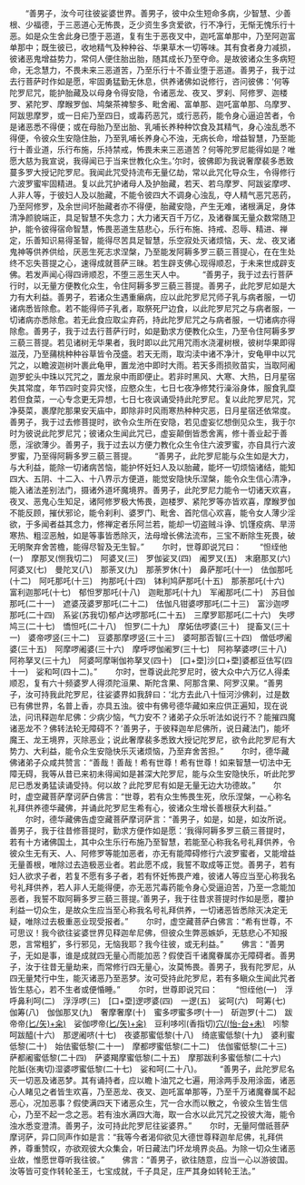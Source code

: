 <!-- { "loadSidebar": true } -->
　　“善男子，汝今可往彼娑婆世界。善男子，彼中众生短命多病，少智慧、少善根、少福德，于三恶道心无怖畏，乏少资生多贪爱欲，行不净行，无惭无愧乐行十恶。如是众生舍此身已堕于恶道，复有生于恶夜叉中，迦吒富单那中，乃至阿迦富单那中；既生彼已，收地精气及种种谷、华果草木一切等味。其有食者身力减损，彼诸恶鬼增益势力，常伺人便住胎出胎，随其成长乃至夺命。是故彼诸众生多病短命，无念慧力，不畏未来三恶道苦，乃至乐行十不善业堕于恶道。善男子，我于过去行菩萨时作如是愿，牢固勇猛勤无休息，供养诸佛如说修行，咨问彼佛：‘何等陀罗尼咒，能护胎藏及以母身令得安隐，令诸恶龙、夜叉、罗刹、阿修罗、迦楼罗、紧陀罗、摩睺罗伽、鸠槃茶裨黎多、毗舍阇、富单那、迦吒富单那、乌摩罗、阿跋思摩罗，或一日疟乃至四日，或毒药恶咒，或行恶药，能令身心逼迫苦者，令是诸恶悉不得便；或在母胎乃至出胎、乳哺长养种种饮食及其精气，身心浊乱悉不得便，令彼众生安隐住胎，乃至乳哺长养身心不浊，无病长命，增益智慧，乃至能行十善业道，乐行布施，乐持禁戒，怖畏未来三恶道苦？何等陀罗尼能得如是？唯愿大慈为我宣说，我得闻已于当来世教化众生。’尔时，彼佛即为我说奢摩裴多悉致蔓多罗大授记陀罗尼。我闻此咒受持流布无量亿劫，常以此咒化导众生，令得修行六波罗蜜牢固精进。复以此咒护诸母人及护胎藏，若天、若乌摩罗、阿跋娑摩啰、人非人等，于彼妇人及以胎藏，不能令彼四大不调身心浊乱，夺人精气恶咒恶药，乃至阿修罗，及余世间坏胎藏者亦不得便，胎藏安隐，产生无难，诸根满足，身体清净颜貌端正，具足智慧不失念力；大力诸天百千万亿，及诸眷属无量众数常随卫护，能令彼得宿命智慧，怖畏恶道生慈悲心，乐行布施、持戒、忍辱、精进、禅定，乐善知识易得圣智，能得尽苦具足智慧，乐空寂处灭诸烦恼，天、龙、夜叉诸鬼神等供养供给，厌恶生死志求涅槃，乃至能发阿耨多罗三藐三菩提心，在在生处终不忘失菩提之心，速得成就菩萨三昧。若生辟支佛心现得顺忍，于未来世成辟支佛。若发声闻心得四谛顺忍，不堕三恶生天人中。
　　“善男子，我于过去行菩萨行时，以无量方便教化众生，令住阿耨多罗三藐三菩提。善男子，此陀罗尼如是大力有大利益。善男子，若诸众生遇重癞病，应以此陀罗尼咒师子乳与病者服，一切诸病悉皆除愈。若不能得师子乳者，取祭死尸边食，以此陀罗尼咒之与病者服，一切诸病亦悉除愈。若无此食应取尘弃药，持此陀罗尼咒之与病者服，一切诸病亦得除愈。善男子，我于过去行菩萨行时，如是勤求方便教化众生，乃至令住阿耨多罗三藐三菩提。若见诸树无华果者，我时即以此咒用咒雨水浇灌树根，彼树华果即得滋茂，乃至蒱桃种种谷草皆令茂盛。若天无雨，取沟渎中诸不净汁，安龟甲中以咒咒之，以瞻波迦树叶裹此龟甲，置龙池中即时大雨。若天多雨损败苗实，当取阿阇迦罗蛇头中珠以咒咒之，置龙泉中雨即便止。若非时黑风、大寒、大热，日月星宿失其常度，年节四时变异灾怪，应愍众生，七日七夜净修梵行澡浴身体，服食乳糜若但食菜，一心专念更无异想，七日七夜讽诵受持此陀罗尼。复以此陀罗尼咒，咒净葵菜，裹摩陀那果安天庙中，即除非时风雨寒热种种灾恶，日月星宿还依常度。善男子，我于过去修菩提时，欲令众生所在安隐，若见虚妄忆想倒见众生，我于尔时为彼说此陀罗尼咒；彼诸众生闻此咒已，虚妄颠倒皆悉舍离，修十善业起于善愿，淫欲薄少。善男子，我于过去以方便力教化众生令住六波罗蜜，亦自具行六波罗蜜，乃至得阿耨多罗三藐三菩提。
　　“善男子，此陀罗尼能与众生如是大力，与大利益，能除一切诸病苦恼，能护怀妊妇人及以胎藏，能坏一切烦恼诸结，能知四大、五阴、十二入、十八界示方便道，能觉安隐快乐涅槃，能令众生信心清净，能入诸法差别法门，摄诸外道坏魔境界。善男子，此陀罗尼力能令一切诸天欢喜，夜叉、恶鬼心生知足，诸阿修罗极大怖畏，迦楼罗、紧陀罗等亦皆欢喜，摩睺罗伽不能反顾，摧伏邪论，能令刹利、婆罗门、毗舍、首陀信心欢喜，能令女人薄少淫欲，于多闻者益其念力，修禅定者乐阿兰若，能却一切盗贼斗诤、饥馑疫病、旱涝寒热、粗涩恶触，如是等事皆悉除灭，法母增长佛法流布，三宝不断除生死畏，破无明聚弃舍苦檐，能得尽智及无生智。”
　　尔时，世尊即说咒曰：
　　“怛绖他(一)　摩那叉(恻我切二)　阿婆叉(三)　罗伽娑叉(四)　阇罗叉(五)　末磨那叉(六)　阿婆叉(七)　曼陀叉(八)　那荼叉(九)　那荼罗休(十)　鼻萨那吒(十一)　佉伽那吒(十二)　阿吒那吒(十三)　拘那吒(十四)　钵利鸠萨那吒(十五)　那荼那吒(十六)　富利迦那吒(十七)　郁怛罗那吒(十八)　迦毗那吒(十九)　军阇那吒(二十)　苏目伽那吒(二十一)　遮婆茂婆罗那吒(二十二)　佉伽凡钳婆啰那吒(二十三)　富沙迦啰那吒(二十四)　系娑(苏我切)郁卢达啰那吒(二十五)　三摩罗耶那吒(二十六)　失啰鸠三(二十七)　憍怛吒(二十八)　怛罗(二十九)　摩妬佉啰婆(三十)　提畜叉(三十一)　婆帝啰竖(三十二)　豆婆那摩啰竖(三十三)　婆呵那否智(三十四)　僧低啰阇婆(三十五)　阿摩啰阇婆(三十六)　摩呼啰伽阇罗(三十七)　阿祢拏婆啰(三十八)　阿祢拏叉(三十九)　阿婆呵摩唎伽祢拏叉(四十)　[口+垔]沙[口+垔]婆都豆佉写(四十一)　娑和呵(四十二)。”
　　尔时，世尊说此陀罗尼时，彼大众中六万亿人得柔顺忍，复有六十频婆罗人得须陀洹果、斯陀含果、阿那含果、阿罗汉果。“善男子，汝可持我此陀罗尼，往娑婆界如我辞曰：‘北方去此八十恒河沙佛刹，过是数已有佛世界，名普上香，亦具五浊。彼中有佛号德华藏如来应供正遍知，现在说法，问讯释迦牟尼佛：少病少恼，气力安不？诸弟子众乐听法如说行不？能摧四魔诸恶龙不？佛转法轮无障碍不？’善男子，于彼释迦牟尼佛所，说日藏法门，能坏魔王、龙王境界，灭除恶业；说此奢摩裴多悉致大授记陀罗尼，欲令此陀罗尼有大势力、大利益，能令众生安隐快乐灭诸烦恼，乃至弃舍苦担。”
　　尔时，德华藏佛诸弟子众咸共赞言：“善哉！善哉！希有世尊！希有世尊！如来智慧一切法中无障无碍，我等从昔已来初未得闻如是甚深大陀罗尼，能与众生安隐快乐，听此陀罗尼已悉发勇猛读诵受持。何以故？此陀罗尼有如是无量无边大功德故。”
　　尔时，虚空藏菩萨摩诃萨白佛言：“世尊，若有众生怖畏生死，欣乐涅槃，一心称名礼拜供养德华藏佛，并诵此陀罗尼生希有心，彼诸众生增长善根获大利益。”
　　尔时，德华藏佛告虚空藏菩萨摩诃萨言：“善男子，如是，如是，如汝所说。善男子，我于往昔修菩提时，勤求方便作如是愿：‘我得阿耨多罗三藐三菩提时，若有十方诸佛国土，其中众生乐行布施乃至智慧，若能至心称我名号礼拜供养，令彼众生无有天、人、阿修罗等能加恶者，亦无有能障碍修行六波罗蜜者，又能增益无量善根，唯除过去造极恶业者。若此愿不成，我誓不取成等正觉。善男子，若有妇人欲求子者，若复不愿有多子者，若有怀妊怖畏产难，彼诸人等应当至心称我名号礼拜供养，若人非人无能得便，亦无恶咒毒药能令身心受逼迫苦，乃至一念能加恶者，我誓不取阿耨多罗三藐三菩提。’善男子，我于往昔求菩提时作如是愿，覆护利益一切众生，是故众生应当至心称我名号礼拜供养，一切诸恶皆悉除灭决定无疑，唯除过去极重恶业现受报者。”
　　尔时，虚空藏菩萨白佛言：“希有世尊，不可思议！我今欲往娑婆世界见释迦牟尼佛，但彼众生弊恶嫉妒，无慈悲心不知报恩，言常粗犷，多行邪见，无恼我耶？我今往彼，或无利益。”
　　佛言：“善男子，无如是事，谁是成就四无量心而能加恶？假使百千诸魔眷属亦无障碍者。善男子，汝于往昔无量劫来，而常修行四无量心，汝莫怖畏。善男子，我有陀罗尼，从四无量梵行中生，能灭诸恶乃至恶梦。汝可受持此陀罗尼，若有多瞋众生闻此咒者皆生慈心，若不生者或便惛睡。”
　　尔时，世尊即说咒曰：
　　“怛绖他(一)　浮呼鼻利呵(二)　浮浮啰(三)　[口+垔]逻啰婆(四)　一逻(五)　娑呵(六)　呵筹(七)　伽筹(八)　伽伽那叉(九)　奢摩奢摩(十)　蜜多啰蜜多啰(十一)　斫迦罗(十二)　跋帝帝[(匕/矢)+籴)](十三)　娑伽啰帝[(匕/矢)+籴)](十四)　豆利哆吲(香指切)[穴/(怡-台+未)](十五)　吲黎呵跋醯(十六)　那逻阇哜(十七)　夜婆那蜜低黎(十八)　绮底蜜低黎(十九)　婆利蜜低黎(二十)　始佉蜜低黎(二十一)　摩都啰蜜低黎(二十二)　佉伽蜜低黎(二十三)　萨都阇蜜低黎(二十四)　萨婆羯摩蜜低黎(二十五)　摩那跋利多蜜低黎(二十六)　陀胝(张夷切)湿婆啰蜜低黎(二十七)　娑和呵(二十八)。
　　“善男子，此陀罗尼名灭一切恶及诸恶梦。其有诵持者，应以瞻卜油咒之七遍，用涂两手及用涂面，诸恶心人睹见之者皆生欢喜，乃至恶龙、夜叉、迦吒富单那等，乃至千万诸魔眷属不起恶心，况加恶事？假使满四天下诸恶众生，咒一合水而以散之，令彼众生皆生信心，乃至不起一念之恶。若有浊水满四大海，取一合水以此咒咒之投彼大海，能令浊水悉变澄清。善男子，汝可持此陀罗尼往娑婆界。”
　　尔时，无量阿僧祇菩萨摩诃萨，异口同声作如是言：“我等今者渴仰欲见大德世尊释迦牟尼佛，礼拜供养，尊重赞叹，亦欲观彼大众集会，听日藏法门坏龙境界炎品。为除一切众生诸恶业故，惟愿世尊听我往彼。”
　　佛言：“善男子，欲往随意，应当一心以游彼国。汝等皆可变作转轮圣王，七宝成就，千子具足，庄严其身如转轮王法。”
